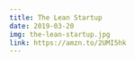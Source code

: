```yaml
---
title: The Lean Startup
date: 2019-03-20
img: the-lean-startup.jpg
link: https://amzn.to/2UMI5hk
---
```


